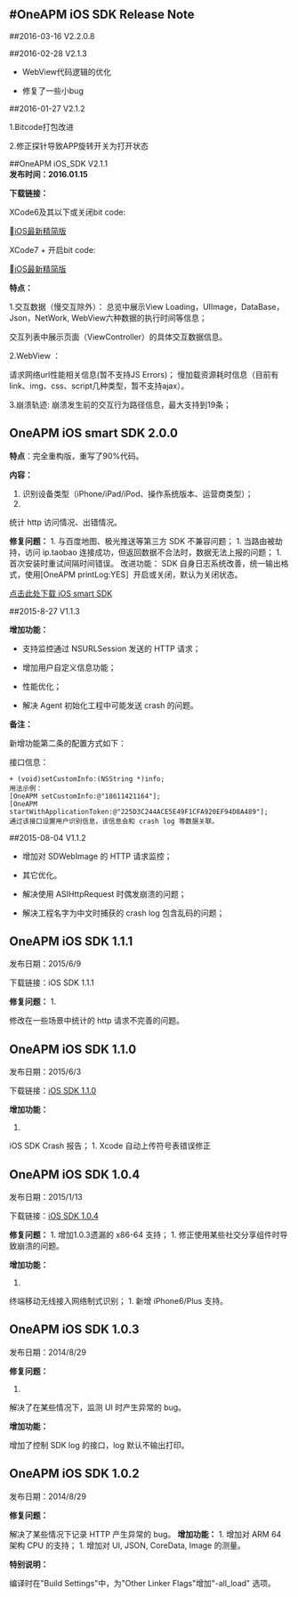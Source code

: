#OneAPM iOS SDK Release Note
-------------

##2016-03-16 V2.2.0.8


##2016-02-28 V2.1.3 


* WebView代码逻辑的优化 

* 修复了一些小bug




##2016-01-27 V2.1.2 

1.Bitcode打包改进

2.修正探针导致APP旋转开关为打开状态


##OneAPM iOS_SDK V2.1.1  
**发布时间：2016.01.15**

**下载链接：**

XCode6及其以下或关闭bit code:

[iOS最新精简版](https://download.oneapm.com/ios_agent/iOS_SDK_latest_beta_Xcode6.zip)

XCode7 + 开启bit code:

[iOS最新精简版](https://download.oneapm.com/ios_agent/iOS_SDK_latest_beta_Xcode7.zip)

 
**特点：**

1.交互数据（慢交互除外）：
 总览中展示View Loading，UIImage，DataBase，Json，NetWork,  WebView六种数据的执行时间等信息；
     
 交互列表中展示页面（ViewController）的具体交互数据信息。
 
2.WebView ：

请求网络url性能相关信息(暂不支持JS Errors)；
    慢加载资源耗时信息（目前有link、img、css、script几种类型，暂不支持ajax）。
    
3.崩溃轨迹:
   崩溃发生前的交互行为路径信息，最大支持到19条；




## OneAPM iOS smart SDK 2.0.0

**特点**：完全重构版，重写了90%代码。

**内容：**
1. 识别设备类型（iPhone/iPad/iPod、操作系统版本、运营商类型）；
1. 
统计 http 访问情况、出错情况。

**修复问题：**
1. 
与百度地图、极光推送等第三方 SDK 不兼容问题；
1. 
当路由被劫持，访问 ip.taobao 连接成功，但返回数据不合法时，数据无法上报的问题；
1. 
首次安装时重试间隔时间错误。
改进功能：
SDK 自身日志系统改善，统一输出格式，使用[OneAPM printLog:YES］开启或关闭，默认为关闭状态。


[点击此处下载 iOS smart SDK](https://oneapm.kf5.com/attachments/download/324726/001564c3213991c1c71b682e6be5b26/)


##2015-8-27 V1.1.3



**增加功能：**

 
* 支持监控通过 NSURLSession 发送的 HTTP 请求；
 
* 增加用户自定义信息功能；
 
* 性能优化；

* 解决 Agent 初始化工程中可能发送 crash 的问题。

**备注：**

新增功能第二条的配置方式如下：

接口信息：
```
+ (void)setCustomInfo:(NSString *)info;
用法示例：
[OneAPM setCustomInfo:@"18611421164"];
[OneAPM startWithApplicationToken:@"225D3C244ACE5E49F1CFA920EF94D8A489"];
通过该接口设置用户识别信息，该信息会和 crash log 等数据关联。 
```
##2015-08-04 V1.1.2


* 增加对 SDWebImage 的 HTTP 请求监控；

* 其它优化。

* 解决使用 ASIHttpRequest 时偶发崩溃的问题；

* 解决工程名字为中文时捕获的 crash log 包含乱码的问题；

## OneAPM iOS SDK 1.1.1



发布日期：2015/6/9

下载链接：iOS SDK 1.1.1

**修复问题：**
1. 

修改在一些场景中统计的 http 请求不完善的问题。

## OneAPM iOS SDK 1.1.0

发布日期：2015/6/3

下载链接：[iOS SDK 1.1.0](https://user.oneapm.com/account/agent/ios/download.do?version=1.04)

**增加功能：**

1. 
iOS SDK Crash 报告；
1. 
Xcode 自动上传符号表错误修正

## OneAPM iOS SDK 1.0.4



发布日期：2015/1/13

下载链接：[iOS SDK 1.0.4](https://user.oneapm.com/account/agent/ios/download.do?version=1.04)

**修复问题：**
1. 
增加1.0.3遗漏的 x86-64 支持；
1. 
修正使用某些社交分享组件时导致崩溃的问题。

**增加功能：**

1. 
终端移动无线接入网络制式识别；
1. 
新增 iPhone6/Plus 支持。

## OneAPM iOS SDK 1.0.3



发布日期：2014/8/29

**修复问题：**

1. 
解决了在某些情况下，监测 UI 时产生异常的 bug。

**增加功能：**

增加了控制 SDK log 的接口，log 默认不输出打印。

## OneAPM iOS SDK 1.0.2

发布日期：2014/8/29

**修复问题：**

解决了某些情况下记录 HTTP 产生异常的 bug。
**增加功能：**
1. 
增加对 ARM 64 架构 CPU 的支持；
1. 
增加对 UI, JSON, CoreData, Image 的测量。

**特别说明：**

编译时在"Build Settings"中，为"Other Linker Flags"增加"-all_load" 选项。
